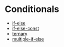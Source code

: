 # Conditionals

- [if-else](./if-else.js)
- [if-else-const](./if-else-const.js)
- [ternary](./ternary.js)
- [multiple-if-else](./multiple-if-else.js)
